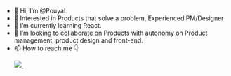 - 👋 Hi, I’m @PouyaL
- 👀 Interested in Products that solve a problem, Experienced PM/Designer 
- 🌱 I’m currently learning React.
- 💞️ I’m looking to collaborate on Products with autonomy on Product management, product design and front-end.
- 📫 How to reach me 👇 <p><a href="https://www.notion.so/pouyal/Portfolio-c52158752c6d4f718513b35922c281ce?pvs=4" target="_blank" rel="nofollow">
    <img src="https://img.shields.io/badge/website-000000?style=for-the-badge&logo=About.me&logoColor=white"/>
  </a> &nbsp;</p>
  
